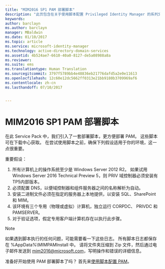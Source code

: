 ```yaml
---
title: "MIM2016 SP1 PAM 部署脚本"
description: "此页包含在关于使用脚本配置 Privileged Identity Manager 的系列文章中。 其中包括一系列有关环境的假设。"
keywords: 
author: barclayn
ms.author: barclayn
manager: MBaldwin
ms.date: 01/10/2017
ms.topic: article
ms.service: microsoft-identity-manager
ms.technology: active-directory-domain-services
ms.assetid: 4b524ae7-6610-40a0-8127-de5a08988a8a
ms.reviewer: 
ms.suite: ems
ms.translationtype: Human Translation
ms.sourcegitcommit: 3797f5789bb4e48836eb21776dafd5a2e0e11613
ms.openlocfilehash: 12c60e12dc5662ff0313e21bb9180b3709969af6
ms.contentlocale: zh-cn
ms.lasthandoff: 07/10/2017


---
```


<a id="mim2016-sp1-pam-deployment-scripts" class="xliff"></a>
# MIM2016 SP1 PAM 部署脚本

在此 Service Pack 中，我们引入了一套部署脚本，更方便部署 PAM。 这些脚本可在下载中心获取。 在尝试使用脚本之前，确保下列假设适用于你的环境，这一点很重要。

重要假设：
1. 所有计算机上的操作系统至少是 Windows Server 2012 R2。 如果试用 Windows Server 2016 Technical Preview 5，则 PRIV 域控制器必须安装有 TP5内部版本。
2. 必须配置 DNS，以便域控制器和组件服务器之间的名称解析为自动。
3. 安装二进制文件必须在指定的服务器上本地提供，以安装 SQL、SharePoint 和 MIM。
4. 该环境有三个专用（物理或虚拟）计算机，独立运行 CORPDC、 PRIVDC 和 PAMSERVER。
5. 对于验证选项，假定专用客户端计算机存在以执行此步骤。

>[!NOTE]
>如果遇到脚本执行的任何问题，可能需要看一下这些日志。 所有脚本日志都保存在 %AppData%\MIMPAMInstall 中。 请将文件夹压缩到 Zip 文件，然后通过电子邮件发送到 mim2016@microsoft.com，写明操作和错误的详细信息。

准备好开始使用 PAM 部署脚本了吗？ 首先来[使用脚本配置 PAM](./pam/sp1-pam-configure-using-scripts.md)。

